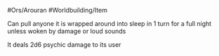 #Ors/Arouran #Worldbuilding/Item 

Can pull anyone it is wrapped around into sleep in 1 turn for a full night unless woken by damage or loud sounds 

It deals 2d6 psychic damage to its user 